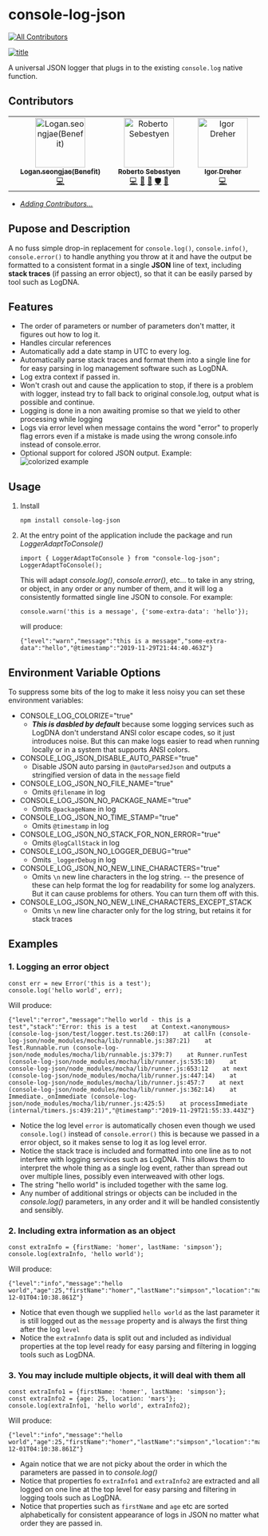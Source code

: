 # console-log-json

<!-- markdownlint-disable -->

<!--suppress HtmlDeprecatedAttribute -->

<!-- ALL-CONTRIBUTORS-BADGE:START - Do not remove or modify this section -->
[![All Contributors](https://img.shields.io/badge/all_contributors-3-orange.svg?style=flat-square)](#contributors-)
<!-- ALL-CONTRIBUTORS-BADGE:END -->

<a href="https://www.npmjs.com/package/console-log-json">![title](docs/images/console-log-json-image.png)</a>

A universal JSON logger that plugs in to the existing `console.log` native function.

## Contributors

<!-- ALL-CONTRIBUTORS-LIST:START - Do not remove or modify this section -->
<!-- prettier-ignore-start -->
<!-- markdownlint-disable -->
<table>
  <tbody>
    <tr>
      <td align="center" valign="top" width="14.28%"><a href="https://github.com/Logan-seongjae"><img src="https://avatars.githubusercontent.com/u/105279900?v=4?s=100" width="100px;" alt="Logan.seongjae(Benefit)"/><br /><sub><b>Logan.seongjae(Benefit)</b></sub></a><br /><a href="https://github.com/hiro5id/console-log-json/commits?author=Logan-seongjae" title="Code">💻</a></td>
      <td align="center" valign="top" width="14.28%"><a href="https://github.com/hiro5id"><img src="https://avatars.githubusercontent.com/u/3152718?v=4?s=100" width="100px;" alt="Roberto Sebestyen"/><br /><sub><b>Roberto Sebestyen</b></sub></a><br /><a href="https://github.com/hiro5id/console-log-json/commits?author=hiro5id" title="Code">💻</a> <a href="https://github.com/hiro5id/console-log-json/commits?author=hiro5id" title="Documentation">📖</a> <a href="#projectManagement-hiro5id" title="Project Management">📆</a> <a href="#security-hiro5id" title="Security">🛡️</a> <a href="https://github.com/hiro5id/console-log-json/pulls?q=is%3Apr+reviewed-by%3Ahiro5id" title="Reviewed Pull Requests">👀</a></td>
      <td align="center" valign="top" width="14.28%"><a href="https://github.com/igordreher"><img src="https://avatars.githubusercontent.com/u/62728088?v=4?s=100" width="100px;" alt="Igor Dreher"/><br /><sub><b>Igor Dreher</b></sub></a><br /><a href="https://github.com/hiro5id/console-log-json/commits?author=igordreher" title="Code">💻</a></td>
    </tr>
  </tbody>
</table>

<!-- markdownlint-restore -->
<!-- prettier-ignore-end -->

<!-- ALL-CONTRIBUTORS-LIST:END -->

<!-- prettier-ignore-start -->

<!-- prettier-ignore-end -->

<!-- ALL-CONTRIBUTORS-LIST:END -->

<!-- markdownlint-restore -->

* *[Adding Contributors...](docs/CONTRIBUTING.md)*

## Pupose and Description

A no fuss simple drop-in replacement for `console.log()`, `console.info()`, 
`console.error()` to handle anything you throw at it and have the 
output be formatted to a consistent format in a single **JSON** line of text, including **stack traces** (if passing an error object), 
so that it can be easily parsed by tool such as LogDNA.

## Features

- The order of parameters or number of parameters don't matter, it figures out how to log it.
- Handles circular references
- Automatically add a date stamp in UTC to every log.
- Automatically parse stack traces and format them into a single line for for easy parsing in log management software such as LogDNA.
- Log extra context if passed in.
- Won't crash out and cause the application to stop, if there is a problem with logger, instead try to fall back to original console.log, output what is possible and continue. 
- Logging is done in a non awaiting promise so that we yield to other processing while logging
- Logs via error level when message contains the word "error" to properly flag errors even if a mistake is made using the wrong console.info instead of console.error.
- Optional support for colored JSON output. Example:
![colorized example](docs/images/colors_example.png)


## Usage

1. Install
   
   ```
   npm install console-log-json
   ```

2. At the entry point of the application include the package and run *LoggerAdaptToConsole()*
   
   ```
   import { LoggerAdaptToConsole } from "console-log-json";
   LoggerAdaptToConsole();
   ```
   
    This will adapt *console.log()*, *console.error()*, etc... to take in any string, or object, in any order or any number of them, and it will log a consistently formatted single line JSON to console.
    For example:
   
   ```
   console.warn('this is a message', {'some-extra-data': 'hello'});
   ```
   
    will produce:
   
   ```
   {"level":"warn","message":"this is a message","some-extra-data":"hello","@timestamp":"2019-11-29T21:44:40.463Z"}
   ```

## Environment Variable Options

To suppress some bits of the log to make it less noisy you can set these environment variables:

* CONSOLE_LOG_COLORIZE="true"
  * ***This is dasbled by default*** because some logging services such as LogDNA don't understand ANSI color escape codes, so it just introduces noise.  But this can make logs easier to read when running locally or in a system that supports ANSI colors.
* CONSOLE_LOG_JSON_DISABLE_AUTO_PARSE="true"
  * Disable JSON auto parsing in `@autoParsedJson` and outputs a stringified version of data in the `message` field
* CONSOLE_LOG_JSON_NO_FILE_NAME="true"
  * Omits `@filename` in log
* CONSOLE_LOG_JSON_NO_PACKAGE_NAME="true"
  * Omits `@packageName` in log
* CONSOLE_LOG_JSON_NO_TIME_STAMP="true"
  * Omits `@timestamp` in log
* CONSOLE_LOG_JSON_NO_STACK_FOR_NON_ERROR="true"
  * Omits `@logCallStack` in log
* CONSOLE_LOG_JSON_NO_LOGGER_DEBUG="true"
  * Omits `_loggerDebug` in log
* CONSOLE_LOG_JSON_NO_NEW_LINE_CHARACTERS="true"
  * Omits `\n` new line characters in the log string.  -- the presence of these can help format the log for readability for some log analyzers.  But it can cause problems for others.  You can turn them off with this.
* CONSOLE_LOG_JSON_NO_NEW_LINE_CHARACTERS_EXCEPT_STACK
  * Omits `\n` new line character only for the log string, but retains it for stack traces

## Examples

### 1. Logging an error object

```
const err = new Error('this is a test');
console.log('hello world', err);
```

   Will produce:

```
{"level":"error","message":"hello world - this is a test","stack":"Error: this is a test    at Context.<anonymous> (console-log-json/test/logger.test.ts:260:17)    at callFn (console-log-json/node_modules/mocha/lib/runnable.js:387:21)    at Test.Runnable.run (console-log-json/node_modules/mocha/lib/runnable.js:379:7)    at Runner.runTest (console-log-json/node_modules/mocha/lib/runner.js:535:10)    at console-log-json/node_modules/mocha/lib/runner.js:653:12    at next (console-log-json/node_modules/mocha/lib/runner.js:447:14)    at console-log-json/node_modules/mocha/lib/runner.js:457:7    at next (console-log-json/node_modules/mocha/lib/runner.js:362:14)    at Immediate._onImmediate (console-log-json/node_modules/mocha/lib/runner.js:425:5)    at processImmediate (internal/timers.js:439:21)","@timestamp":"2019-11-29T21:55:33.443Z"}
```

- Notice the log level `error` is automatically chosen even though we used `console.log()` instead of `console.error()` this is because we passed in a error object, so it makes sense to log it as log level error.
- Notice the stack trace is included and formatted into one line as to not interfere with logging services such as LogDNA.  This allows them to interpret the whole thing as a single log event, rather than spread out over multiple lines, possibly even interweaved with other logs.
- The string "hello world" is included together with the same log.
- Any number of additional strings or objects can be included in the *console.log()* parameters, in any order and it will be handled consistently and sensibly.

### 2. Including extra information as an object

```
const extraInfo = {firstName: 'homer', lastName: 'simpson'};
console.log(extraInfo, 'hello world');
```

   Will produce:

```
{"level":"info","message":"hello world","age":25,"firstName":"homer","lastName":"simpson","location":"mars","@timestamp":"2019-12-01T04:10:38.861Z"}
```

- Notice that even though we supplied `hello world` as the last parameter it is still logged out as the `message` property and is always the first thing after the log `level`
- Notice the `extraInnfo` data is split out and included as individual properties at the top level ready for easy parsing and filtering in logging tools such as LogDNA.

### 3. You may include multiple objects, it will deal with them all

```
const extraInfo1 = {firstName: 'homer', lastName: 'simpson'};
const extraInfo2 = {age: 25, location: 'mars'};
console.log(extraInfo1, 'hello world', extraInfo2);
```

   Will produce:

```
{"level":"info","message":"hello world","age":25,"firstName":"homer","lastName":"simpson","location":"mars","@timestamp":"2019-12-01T04:10:38.861Z"}
```

- Again notice that we are not picky about the order in which the parameters are passed in to *console.log()*
- Notice that properties fo `extraInfo1` and `extraInfo2` are extracted and all logged on one line at the top level for easy parsing and filtering in logging tools such as LogDNA.
- Notice that properties such as `firstName` and `age` etc are sorted alphabetically for consistent appearance of logs in JSON no matter what order they are passed in.
